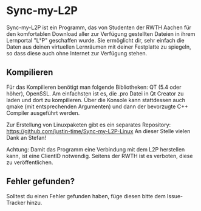 ﻿Sync-my-L2P
===========

Sync-my-L2P ist ein Programm, das von Studenten der RWTH Aachen für den komfortablen Download aller zur Verfügung gestellten Dateien in ihrem Lernportal "L²P" geschaffen wurde. Sie ermöglicht dir, sehr einfach die Daten aus deinen virtuellen Lernräumen mit deiner Festplatte zu spiegeln, so dass diese auch ohne Internet zur Verfügung stehen.

Kompilieren
----------------

Für das Kompilieren benötigt man folgende Bibliotheken: QT (5.4 oder höher), OpenSSL.
Am einfachsten ist es, die .pro Datei in Qt Creator zu laden und dort zu kompilieren. Über die Konsole kann stattdessen auch qmake (mit entsprechenden Argumenten) und dann der bevorzugte C++ Compiler ausgeführt werden.

Zur Erstellung von Linuxpaketen gibt es ein separates Repository: https://github.com/justin-time/Sync-my-L2P-Linux
An dieser Stelle vielen Dank an Stefan!

Achtung: Damit das Programm eine Verbindung mit dem L2P herstellen kann, ist eine ClientID notwendig. Seitens der RWTH ist es verboten, diese zu veröffentlichen.

Fehler gefunden?
----------------

Solltest du einen Fehler gefunden haben, füge diesen bitte dem Issue-Tracker hinzu.
